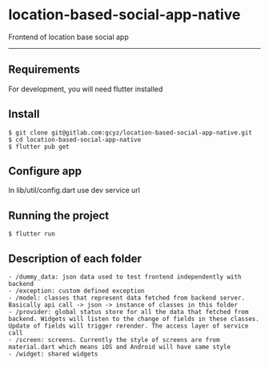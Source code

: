 # location-based-social-app-native

Frontend of location base social app

---
## Requirements

For development, you will need flutter installed

## Install

    $ git clone git@gitlab.com:gcyz/location-based-social-app-native.git
    $ cd location-based-social-app-native
    $ flutter pub get

## Configure app

In lib/util/config.dart use dev service url

## Running the project

    $ flutter run

## Description of each folder

    - /dummy_data: json data used to test frontend independently with backend  
    - /exception: custom defined exception  
    - /model: classes that represent data fetched from backend server. Basically api call -> json -> instance of classes in this folder  
    - /provider: global status store for all the data that fetched from backend. Widgets will listen to the change of fields in these classes. Update of fields will trigger rerender. The access layer of service call  
    - /screen: screens. Currently the style of screens are from material.dart which means iOS and Android will have same style  
    - /widget: shared widgets  
